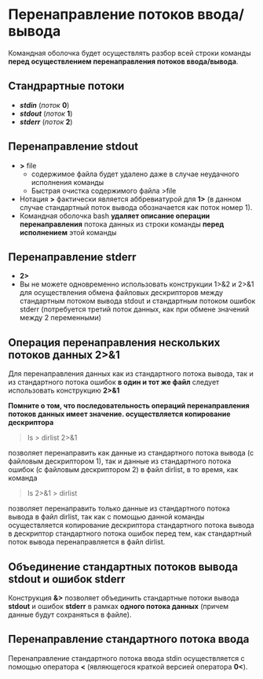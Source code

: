 # Перенаправление потоков ввода/вывода
Командная оболочка будет осуществлять разбор всей строки команды **перед осуществлением перенаправления потоков ввода/вывода**.

## Стандрартные потоки
+ ***stdin*** (*поток* **0**)
+ ***stdout*** (*поток* **1**)
+ ***stderr*** (*поток* **2**)

## Перенаправление stdout
+ **>** file
  + содержимое файла будет удалено даже в случае неудачного исполнения команды
  + Быстрая очистка содержимого файла >file
+ Нотация **>** фактически является аббревиатурой для **1>** (в данном случае стандартный поток вывода обозначается как поток номер 1).
+ Командная оболочка bash **удаляет описание операции перенаправления** потока данных из строки команды **перед исполнением** этой команды

## Перенаправление stderr
+ **2>**
+ Вы не можете одновременно использовать конструкции 1>&2 и 2>&1 для осуществления обмена файловых дескрипторов между стандартным потоком вывода stdout и стандартным потоком ошибок stderr (потребуется третий поток данных, как при обмене значений между 2 переменными)

## Операция перенаправления нескольких потоков данных 2>&1
Для перенаправления данных как из стандартного потока вывода, так и из стандартного потока ошибок **в один и тот же файл** следует использовать конструкцию **2>&1**

**Помните о том, что последовательность операций перенаправления потоков данных имеет значение. осуществляется копирование дескриптора**
> ls > dirlist 2>&1

позволяет перенаправить как данные из стандартного потока вывода (с файловым дескриптором 1), так и данные из стандартного потока ошибок (с файловым дескриптором 2) в файл dirlist, в то время, как команда
> ls 2>&1 > dirlist

позволяет перенаправить только данные из стандартного потока вывода в файл dirlist, так как с помощью данной команды осуществляется копирование дескриптора стандартного потока вывода в дескриптор стандартного потока ошибок перед тем, как стандартный поток вывода перенаправляется в файл dirlist.


## Объединение стандартных потоков вывода stdout и ошибок stderr
Конструкция **&>** позволяет объединить стандартные потоки вывода **stdout** и ошибок **stderr** в рамках **одного потока данных** (причем данные будут сохраняться в файле).

## Перенаправление стандартного потока ввода
Перенаправление стандартного потока ввода stdin осуществляется с помощью оператора **<** (являющегося краткой версией оператора **0<**).
